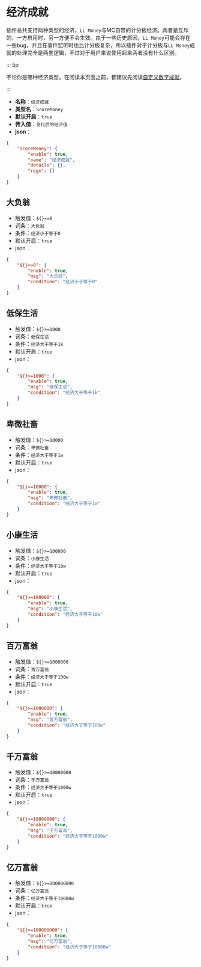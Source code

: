 # 经济成就

插件总共支持两种类型的经济，`LL Money`与MC自带的计分板经济。两者是互斥的，一方启用时，另一方便不会生效。由于一些历史原因，`LL Money`可能会存在一些bug，并且在事件监听时也比计分板复杂，所以插件对于计分板与`LL Money`成就的处理完全是两套逻辑，不过对于用户来说使用起来两者没有什么区别。

::: tip

不论你是哪种经济类型，在阅读本页面之前，都建议先阅读[自定义数字成就](../diy/1.diyScore.md)。

:::

- **名称**：`经济成就`
- **类型名**：`ScoreMoney`
- **默认开启**：`true`
- **传入值**：`变化后的经济值`
- **json**：

```json
{
	"ScoreMoney": {
		"enable": true,
		"name": "经济成就",
		"details": {},
		"regx": {}
	}
}
```




## 大负翁

- 触发值：`${}<=0`
- 词条：`大负翁`
- 条件：`经济小于等于0`
- 默认开启：`true`
- json：

```json
{
	"${}<=0": {
		"enable": true,
		"msg": "大负翁",
		"condition": "经济小于等于0"
	}
}
```


## 低保生活

- 触发值：`${}>=1000`
- 词条：`低保生活`
- 条件：`经济大于等于1k`
- 默认开启：`true`
- json：

```json
{
	"${}>=1000": {
		"enable": true,
		"msg": "低保生活",
		"condition": "经济大于等于1k"
	}
}
```


## 卑微社畜

- 触发值：`${}>=10000`
- 词条：`卑微社畜`
- 条件：`经济大于等于1w`
- 默认开启：`true`
- json：

```json
{
	"${}>=10000": {
		"enable": true,
		"msg": "卑微社畜",
		"condition": "经济大于等于1w"
	}
}
```


## 小康生活

- 触发值：`${}>=100000`
- 词条：`小康生活`
- 条件：`经济大于等于10w`
- 默认开启：`true`
- json：

```json
{
	"${}>=100000": {
		"enable": true,
		"msg": "小康生活",
		"condition": "经济大于等于10w"
	}
}
```


## 百万富翁

- 触发值：`${}>=1000000`
- 词条：`百万富翁`
- 条件：`经济大于等于100w`
- 默认开启：`true`
- json：

```json
{
	"${}>=1000000": {
		"enable": true,
		"msg": "百万富翁",
		"condition": "经济大于等于100w"
	}
}
```


## 千万富翁

- 触发值：`${}>=10000000`
- 词条：`千万富翁`
- 条件：`经济大于等于1000w`
- 默认开启：`true`
- json：

```json
{
	"${}>=10000000": {
		"enable": true,
		"msg": "千万富翁",
		"condition": "经济大于等于1000w"
	}
}
```


## 亿万富翁

- 触发值：`${}>=100000000`
- 词条：`亿万富翁`
- 条件：`经济大于等于10000w`
- 默认开启：`true`
- json：

```json
{
	"${}>=100000000": {
		"enable": true,
		"msg": "亿万富翁",
		"condition": "经济大于等于10000w"
	}
}
```


